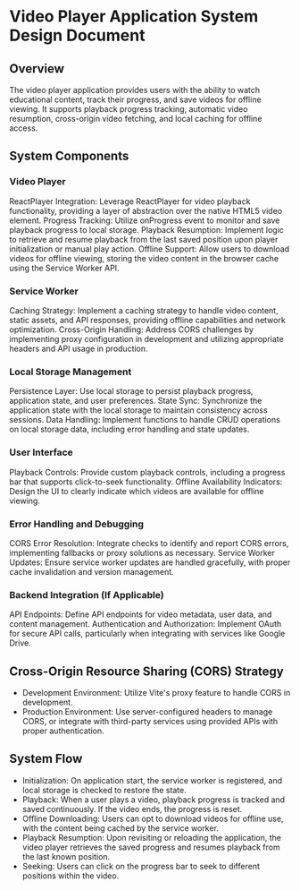 # Video Player Application System Design Document


## Overview
The video player application provides users with the ability to watch educational content, track their progress, and save videos for offline viewing. It supports playback progress tracking, automatic video resumption, cross-origin video fetching, and local caching for offline access.

## System Components

### Video Player
   ReactPlayer Integration: Leverage ReactPlayer for video playback functionality, providing a layer of abstraction over the native HTML5 video element.
   Progress Tracking: Utilize onProgress event to monitor and save playback progress to local storage.
   Playback Resumption: Implement logic to retrieve and resume playback from the last saved position upon player initialization or manual play action.
   Offline Support: Allow users to download videos for offline viewing, storing the video content in the browser cache using the Service Worker API.
### Service Worker
   Caching Strategy: Implement a caching strategy to handle video content, static assets, and API responses, providing offline capabilities and network optimization.
   Cross-Origin Handling: Address CORS challenges by implementing proxy configuration in development and utilizing appropriate headers and API usage in production.
### Local Storage Management
   Persistence Layer: Use local storage to persist playback progress, application state, and user preferences.
   State Sync: Synchronize the application state with the local storage to maintain consistency across sessions.
   Data Handling: Implement functions to handle CRUD operations on local storage data, including error handling and state updates.
### User Interface
   Playback Controls: Provide custom playback controls, including a progress bar that supports click-to-seek functionality.
   Offline Availability Indicators: Design the UI to clearly indicate which videos are available for offline viewing.
### Error Handling and Debugging
   CORS Error Resolution: Integrate checks to identify and report CORS errors, implementing fallbacks or proxy solutions as necessary.
   Service Worker Updates: Ensure service worker updates are handled gracefully, with proper cache invalidation and version management.
### Backend Integration (If Applicable)
   API Endpoints: Define API endpoints for video metadata, user data, and content management.
   Authentication and Authorization: Implement OAuth for secure API calls, particularly when integrating with services like Google Drive.
   
## Cross-Origin Resource Sharing (CORS) Strategy
- Development Environment: Utilize Vite's proxy feature to handle CORS in development.
- Production Environment: Use server-configured headers to manage CORS, or integrate with third-party services using provided APIs with proper authentication.
   
## System Flow
- Initialization: On application start, the service worker is registered, and local storage is checked to restore the state.
- Playback: When a user plays a video, playback progress is tracked and saved continuously. If the video ends, the progress is reset.
- Offline Downloading: Users can opt to download videos for offline use, with the content being cached by the service worker.
- Playback Resumption: Upon revisiting or reloading the application, the video player retrieves the saved progress and resumes playback from the last known position.
- Seeking: Users can click on the progress bar to seek to different positions within the video.
